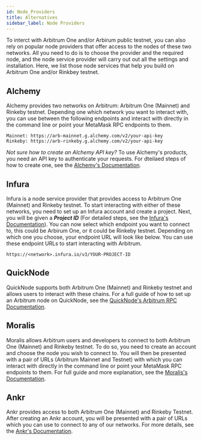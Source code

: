 ```yaml
---
id: Node_Providers
title: Alternatives
sidebar_label: Node Providers
---
```


To interct with Arbitrum One and/or Arbirum public testnet, you can also rely on popular node providers that offer access to the nodes of these two networks. All you need to do is to choose the provider and the required node, and the node service provider will carry out out all the settings and installation. Here, we list those node services that help you build on Arbitrum One and/or Rinkbey testnet.

## Alchemy

Alchemy provides two networks on Arbitrum: Arbitrum One (Mainnet) and Rinkeby testnet. Depending one which network you want to interact with, you can use between the following endpoints and interact with directly in the command line or point your MetaMask RPC endpoints to them.
    
    Mainnet: https://arb-mainnet.g.alchemy.com/v2/your-api-key
    Rinkeby: https://arb-rinkeby.g.alchemy.com/v2/your-api-key

*Not sure how to create an Alchemy API key?*
To use Alchemy's products, you need an API key to authenticate your requests. For dteilaed steps of how to create one, see the [Alchemy's Documentation](https://docs.alchemy.com/alchemy/introduction/getting-started#1.create-an-alchemy-key).


## Infura

Infura is a node service provider that provides access to Arbitrum One (Mainnet) and Rinkeby testnet. To start interacting with either of these networks, you need to set up an Infura account and create a project. Next, you will be given a ***Project ID*** (For detailed steps, see the [Infura's Documentation](https://blog.infura.io/getting-started-with-infura-28e41844cc89/)). You can now select which endpoint you want to connect to, this could be Arbirum One, or it could be Rinkeby testnet. Depending on which one you choose, your endpoint URL will look like below. You can use these endpoint URLs to start interacting with Arbitrum.

    https://<network>.infura.io/v3/YOUR-PROJECT-ID

## QuickNode

QuickNode supports both Arbitrum One (Mainnet) and Rinkeby testnet and allows users to interact with these chains. For a full guide of how to set up an Arbitrum node on QuickNode, see the [QuickNode's Arbitrum RPC Documentation](https://www.quicknode.com/docs/arbitrum).

## Moralis

Moralis allows Arbitrum users and developers to connect to both Arbitrum One (Mainnet) and Rinkeby testnet. To do so, you need to create an account and choose the node you wish to connect to. You will then be presented with a pair of URLs (Arbitrum Mainnet and Testnet) with which you can interact with directly in the command line or point your MetaMask RPC endpoints to them. For full guide and more explanation, see the [Moralis's Documentation](https://moralis.io/full-guide-how-to-connect-to-arbitrum-nodes/).

## Ankr

Ankr provides access to both Arbitrum One (Mainnet) and Rinkeby Testnet. After creating an Ankr account, you will be presented with a pair of URLs which you can use to connect to any of our networks. For more details, see the [Ankr's Documentation](https://docs.ankr.com/blockchains/arbitrum/develop-on-arbitrum).